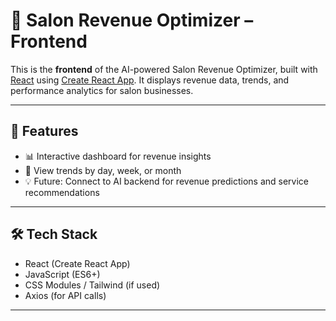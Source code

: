 # 💇 Salon Revenue Optimizer – Frontend

This is the **frontend** of the AI-powered Salon Revenue Optimizer, built with [React](https://reactjs.org/) using [Create React App](https://create-react-app.dev/). It displays revenue data, trends, and performance analytics for salon businesses.

---

## 🚀 Features

- 📊 Interactive dashboard for revenue insights
- 📅 View trends by day, week, or month
- 💡 Future: Connect to AI backend for revenue predictions and service recommendations

---

## 🛠 Tech Stack

- React (Create React App)
- JavaScript (ES6+)
- CSS Modules / Tailwind (if used)
- Axios (for API calls)

---

